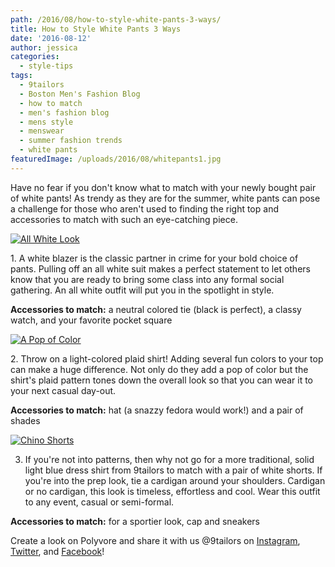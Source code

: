 ```yaml
---
path: /2016/08/how-to-style-white-pants-3-ways/
title: How to Style White Pants 3 Ways
date: '2016-08-12'
author: jessica
categories:
  - style-tips
tags:
  - 9tailors
  - Boston Men's Fashion Blog
  - how to match
  - men's fashion blog
  - mens style
  - menswear
  - summer fashion trends
  - white pants
featuredImage: /uploads/2016/08/whitepants1.jpg
---
```

Have no fear if you don't know what to match with your newly bought pair of white pants! As trendy as they are for the summer, white pants can pose a challenge for those who aren't used to finding the right top and accessories to match with such an eye-catching piece.

[![All White Look](http://cfc.polyvoreimg.com/cgi/img-set/.sig/F0N6TReObWFfE5KRPhM9dg/cid/205268621/id/AheXCwNe5hGuIB3vZoc3fA/size/c600x771.jpg "All White Look")](http://www.polyvore.com/all_white_look/set?.embedder=20694792&.svc=copypaste&id=205268621)

1\. A white blazer is the classic partner in crime for your bold choice of pants. Pulling off an all white suit makes a perfect statement to let others know that you are ready to bring some class into any formal social gathering. An all white outfit will put you in the spotlight in style. 

**Accessories to match:** a neutral colored tie (black is perfect), a classy watch, and your favorite pocket square

[![A Pop of Color](http://cfc.polyvoreimg.com/cgi/img-set/.sig/58knrbYLje4GXfvRwB8Ng/cid/205269358/id/0H1q_QJe5hGzLJMSN_hFfQ/size/c600x686.jpg "A Pop of Color")](http://www.polyvore.com/pop_color/set?.embedder=20694792&.svc=copypaste&id=205269358)

2\. Throw on a light-colored plaid shirt! Adding several fun colors to your top can make a huge difference. Not only do they add a pop of color but the shirt's plaid pattern tones down the overall look so that you can wear it to your next casual day-out. 

**Accessories to match:** hat (a snazzy fedora would work!) and a pair of shades

[![Chino Shorts](http://cfc.polyvoreimg.com/cgi/img-set/.sig/XmmRoPKXI11rvUtAWd2g3A/cid/205460220/id/gJXc6Flg5hGwIYu5ihlwOg/size/c600x661.jpg "Chino Shorts")](http://www.polyvore.com/chino_shorts/set?.embedder=20694792&.svc=copypaste&id=205460220)

3. If you're not into patterns, then why not go for a more traditional, solid light blue dress shirt from 9tailors to match with a pair of white shorts. If you're into the prep look, tie a cardigan around your shoulders. Cardigan or no cardigan, this look is timeless, effortless and cool. Wear this outfit to any event, casual or semi-formal.

**Accessories to match:** for a sportier look, cap and sneakers

Create a look on Polyvore and share it with us @9tailors on [Instagram](http://www.instagram.com/9tailors), [Twitter](https://twitter.com/9tailors), and [Facebook](http://www.facebook.com/9tailors)!